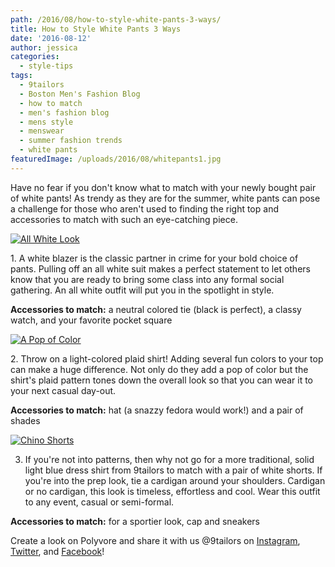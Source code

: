 ```yaml
---
path: /2016/08/how-to-style-white-pants-3-ways/
title: How to Style White Pants 3 Ways
date: '2016-08-12'
author: jessica
categories:
  - style-tips
tags:
  - 9tailors
  - Boston Men's Fashion Blog
  - how to match
  - men's fashion blog
  - mens style
  - menswear
  - summer fashion trends
  - white pants
featuredImage: /uploads/2016/08/whitepants1.jpg
---
```

Have no fear if you don't know what to match with your newly bought pair of white pants! As trendy as they are for the summer, white pants can pose a challenge for those who aren't used to finding the right top and accessories to match with such an eye-catching piece.

[![All White Look](http://cfc.polyvoreimg.com/cgi/img-set/.sig/F0N6TReObWFfE5KRPhM9dg/cid/205268621/id/AheXCwNe5hGuIB3vZoc3fA/size/c600x771.jpg "All White Look")](http://www.polyvore.com/all_white_look/set?.embedder=20694792&.svc=copypaste&id=205268621)

1\. A white blazer is the classic partner in crime for your bold choice of pants. Pulling off an all white suit makes a perfect statement to let others know that you are ready to bring some class into any formal social gathering. An all white outfit will put you in the spotlight in style. 

**Accessories to match:** a neutral colored tie (black is perfect), a classy watch, and your favorite pocket square

[![A Pop of Color](http://cfc.polyvoreimg.com/cgi/img-set/.sig/58knrbYLje4GXfvRwB8Ng/cid/205269358/id/0H1q_QJe5hGzLJMSN_hFfQ/size/c600x686.jpg "A Pop of Color")](http://www.polyvore.com/pop_color/set?.embedder=20694792&.svc=copypaste&id=205269358)

2\. Throw on a light-colored plaid shirt! Adding several fun colors to your top can make a huge difference. Not only do they add a pop of color but the shirt's plaid pattern tones down the overall look so that you can wear it to your next casual day-out. 

**Accessories to match:** hat (a snazzy fedora would work!) and a pair of shades

[![Chino Shorts](http://cfc.polyvoreimg.com/cgi/img-set/.sig/XmmRoPKXI11rvUtAWd2g3A/cid/205460220/id/gJXc6Flg5hGwIYu5ihlwOg/size/c600x661.jpg "Chino Shorts")](http://www.polyvore.com/chino_shorts/set?.embedder=20694792&.svc=copypaste&id=205460220)

3. If you're not into patterns, then why not go for a more traditional, solid light blue dress shirt from 9tailors to match with a pair of white shorts. If you're into the prep look, tie a cardigan around your shoulders. Cardigan or no cardigan, this look is timeless, effortless and cool. Wear this outfit to any event, casual or semi-formal.

**Accessories to match:** for a sportier look, cap and sneakers

Create a look on Polyvore and share it with us @9tailors on [Instagram](http://www.instagram.com/9tailors), [Twitter](https://twitter.com/9tailors), and [Facebook](http://www.facebook.com/9tailors)!